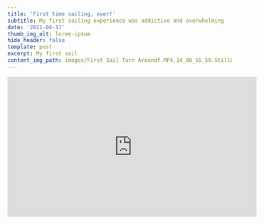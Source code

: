 ```yaml
---
title: 'First time sailing, ever!'
subtitle: My first sailing experience was addictive and overwhelming
date: '2021-04-17'
thumb_img_alt: lorem-ipsum
hide_header: false
template: post
excerpt: My first sail
content_img_path: images/First Sail Turn Aroundf.MP4.14_00_55_59.Still001.jpg
---
```

<iframe width="560" height="315" src="https://www.youtube-nocookie.com/embed/UhvOKQ7vV7o" title="YouTube video player" frameborder="0" allow="accelerometer; autoplay; clipboard-write; encrypted-media; gyroscope; picture-in-picture" allowfullscreen></iframe>
